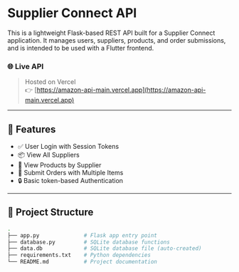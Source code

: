 # Supplier Connect API

This is a lightweight Flask-based REST API built for a Supplier Connect application. It manages users, suppliers, products, and order submissions, and is intended to be used with a Flutter frontend.

### 🌐 Live API
> Hosted on Vercel  
👉 [https://amazon-api-main.vercel.app](https://amazon-api-main.vercel.app)

---

## 🚀 Features

- ✅ User Login with Session Tokens
- 📦 View All Suppliers
- 🛒 View Products by Supplier
- 🧾 Submit Orders with Multiple Items
- 🔒 Basic token-based Authentication

---

## 📁 Project Structure

```bash
.
├── app.py              # Flask app entry point
├── database.py         # SQLite database functions
├── data.db             # SQLite database file (auto-created)
├── requirements.txt    # Python dependencies
└── README.md           # Project documentation
